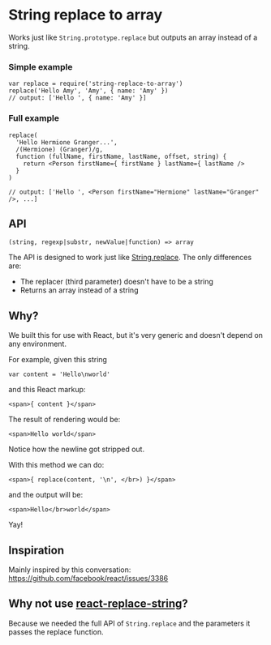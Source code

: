 # String replace to array

Works just like `String.prototype.replace` but outputs an array instead of a string.

### Simple example

```
var replace = require('string-replace-to-array')
replace('Hello Amy', 'Amy', { name: 'Amy' })
// output: ['Hello ', { name: 'Amy' }]
```

### Full example

```
replace(
  'Hello Hermione Granger...',
  /(Hermione) (Granger)/g,
  function (fullName, firstName, lastName, offset, string) {
    return <Person firstName={ firstName } lastName={ lastName />
  }
)

// output: ['Hello ', <Person firstName="Hermione" lastName="Granger" />, ...]
```

## API

```
(string, regexp|substr, newValue|function) => array
```

The API is designed to work just like [String.replace](https://developer.mozilla.org/en-US/docs/Web/JavaScript/Reference/Global_Objects/String/replace). The only differences are:

- The replacer (third parameter) doesn't have to be a string
- Returns an array instead of a string

## Why?

We built this for use with React, but it's very generic and doesn't depend on any environment.

For example, given this string

```
var content = 'Hello\nworld'
```

and this React markup:

```
<span>{ content }</span>
```

The result of rendering would be:

```
<span>Hello world</span>
```

Notice how the newline got stripped out.

With this method we can do:

```
<span>{ replace(content, '\n', </br>) }</span>
```

and the output will be:

```
<span>Hello</br>world</span>
```

Yay!

## Inspiration

Mainly inspired by this conversation: https://github.com/facebook/react/issues/3386

## Why not use [react-replace-string](https://github.com/iansinnott/react-string-replace)?

Because we needed the full API of `String.replace` and the parameters it passes the replace function.

